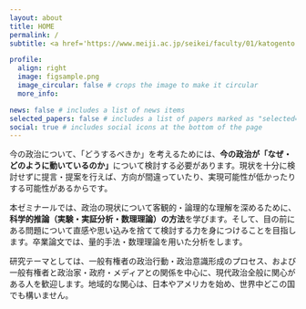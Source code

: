 ```yaml
---
layout: about
title: HOME
permalink: /
subtitle: <a href='https://www.meiji.ac.jp/seikei/faculty/01/katogento.html'>明治大学政治経済学部</a>（専門：政治過程論、政治学方法論）

profile:
  align: right
  image: figsample.png
  image_circular: false # crops the image to make it circular
  more_info: 

news: false # includes a list of news items
selected_papers: false # includes a list of papers marked as "selected={true}"
social: true # includes social icons at the bottom of the page
---
```


今の政治について、「どうするべきか」を考えるためには、<b>今の政治が「なぜ・どのように動いているのか」</b>について検討する必要があります。現状を十分に検討せずに提言・提案を行えば、方向が間違っていたり、実現可能性が低かったりする可能性があるからです。

本ゼミナールでは、政治の現状について客観的・論理的な理解を深めるために、<b>科学的推論（実験・実証分析・数理理論）の方法</b>を学びます。そして、目の前にある問題について直感や思い込みを捨てて検討する力を身につけることを目指します。卒業論文では、量的手法・数理理論を用いた分析をします。

研究テーマとしては、一般有権者の政治行動・政治意識形成のプロセス、および一般有権者と政治家・政府・メディアとの関係を中心に、現代政治全般に関心がある人を歓迎します。地域的な関心は、日本やアメリカを始め、世界中どこの国でも構いません。
